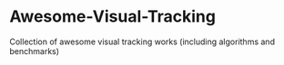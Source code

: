 # Awesome-Visual-Tracking
Collection of awesome visual tracking works (including algorithms and benchmarks)
